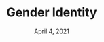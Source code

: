 ---
layout: project
title: Gender Identity
date: April 4, 2021
desc: This photo represents what the ideals of gender idenity are for women in modern western society. We teach these ideals to children from a young age.
category: photo , design
# cta:
  #title: Google Me!
  #url: https://www.google.com/search?q=grace
thumb: /images/portfolio/gender.jpg
images:
  - image:
    url: /images/portfolio/gender.jpg
    desc: Gender Indentity
---